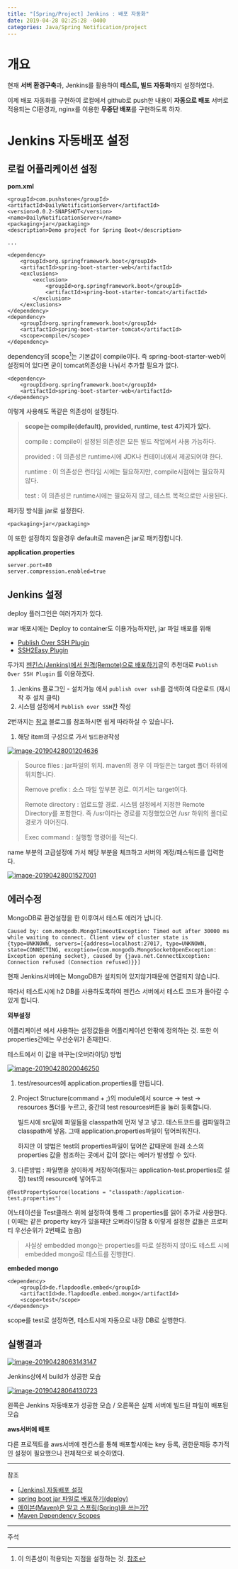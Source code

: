 ```yaml
---
title: "[Spring/Project] Jenkins : 배포 자동화"
date: 2019-04-28 02:25:28 -0400
categories: Java/Spring Notification/project
---
```




# 개요

현재 **서버 환경구축**과, Jenkins를 활용하여 **테스트, 빌드 자동화**까지 설정하였다.

이제 배포 자동화를 구현하여 로컬에서 github로 push한 내용이 **자동으로 배포** 서버로 적용되는 CI환경과, nginx를 이용한 **무중단 배포**를 구현하도록 하자.

# Jenkins 자동배포 설정

## 로컬 어플리케이션 설정

**pom.xml**

```
<groupId>com.pushstone</groupId>
<artifactId>DailyNotificationServer</artifactId>
<version>0.0.2-SNAPSHOT</version>
<name>DailyNotificationServer</name>
<packaging>jar</packaging>
<description>Demo project for Spring Boot</description>

...

<dependency>
    <groupId>org.springframework.boot</groupId>
    <artifactId>spring-boot-starter-web</artifactId>
    <exclusions>
        <exclusion>
            <groupId>org.springframework.boot</groupId>
            <artifactId>spring-boot-starter-tomcat</artifactId>
        </exclusion>
    </exclusions>
</dependency>
<dependency>
    <groupId>org.springframework.boot</groupId>
    <artifactId>spring-boot-starter-tomcat</artifactId>
    <scope>compile</scope>
</dependency>
```

dependency의 scope[^1]는 기본값이 compile이다. 즉 spring-boot-starter-web이 설정되어 있다면 굳이 tomcat의존성을 나눠서 추가할 필요가 없다.

```
<dependency>
    <groupId>org.springframework.boot</groupId>
    <artifactId>spring-boot-starter-web</artifactId>
</dependency>
```

이렇게 사용해도 똑같은 의존성이 설정된다.

> **scope는 compile(default), provided, runtime, test 4가지가 있다.**
>
> compile : compile이 설정된 의존성은 모든 빌드 작업에서 사용 가능하다.
>
> provided : 이 의존성은 runtime시에 JDK나 컨테이너에서 제공되어야 한다.
>
> runtime : 이 의존성은 런타임 시에는 필요하지만, compile시점에는 필요하지 않다.
>
> test : 이 의존성은 runtime시에는 필요하지 않고, 테스트 목적으로만 사용된다.

패키징 방식을 jar로 설정한다.

```
<packaging>jar</packaging> 
```

이 또한 설정하지 않을경우 default로 maven은 jar로 패키징합니다.

**application.properties**

```
server.port=80
server.compression.enabled=true
```

## Jenkins 설정

deploy 플러그인은 여러가지가 있다.

war 배포시에는 Deploy to container도 이용가능하지만, jar 파일 배포를 위해

- [Publish Over SSH Plugin](https://wiki.jenkins.io/display/JENKINS/Publish+Over+SSH+Plugin)
- [SSH2Easy Plugin](https://wiki.jenkins.io/display/JENKINS/SSH2Easy+Plugin)

두가지 [젠킨스(Jenkins)에서 원격(Remote)으로 배포하기](https://yookeun.github.io/tools/2018/04/14/jenkins-remote/)글의 추천대로 `Publish Over SSH Plugin` 를 이용하겠다.

1. Jenkins 플로그인 - 설치가능 에서 `publish over ssh`를 검색하여 다운로드 (재시작 후 설치 클릭)
2. 시스템 설정에서 `Publish over SSH`칸 작성

2번까지는 [참고](https://yookeun.github.io/tools/2018/04/14/jenkins-remote/) 블로그를 참조하시면 쉽게 따라하실 수 있습니다.

1. 해당 item의 구성으로 가서 `빌드환경`작성

[![image-20190428001204636](https://github.com/dadadamarine/dadadamarine.github.io/raw/master/assets/images/image-20190428001204636.png)](https://github.com/dadadamarine/dadadamarine.github.io/blob/master/assets/images/image-20190428001204636.png)

> Source files : jar파일의 위치. maven의 경우 이 파일은는 target 폴더 하위에 위치합니다.
>
> Remove prefix : 소스 파일 앞부분 경로. 여기서는 target이다.
>
> Remote directory : 업로드할 경로. 시스템 설정에서 지정한 Remote Directory를 포함한다. 즉 /usr이라는 경로를 지정했었으면 /usr 하위의 폴더로 경로가 이어진다.
>
> Exec command : 실행할 명령어를 적는다.

name 부분의 고급설정에 가서 해당 부분을 체크하고 서버의 계정/패스워드를 입력한다.

[![image-20190428001527001](https://github.com/dadadamarine/dadadamarine.github.io/raw/master/assets/images/image-20190428001527001.png)](https://github.com/dadadamarine/dadadamarine.github.io/blob/master/assets/images/image-20190428001527001.png)

## 에러수정

MongoDB로 환경설정을 한 이후여서 테스트 에러가 납니다.

```
Caused by: com.mongodb.MongoTimeoutException: Timed out after 30000 ms while waiting to connect. Client view of cluster state is {type=UNKNOWN, servers=[{address=localhost:27017, type=UNKNOWN, state=CONNECTING, exception={com.mongodb.MongoSocketOpenException: Exception opening socket}, caused by {java.net.ConnectException: Connection refused (Connection refused)}}]
```

현재 Jenkins서버에는 MongoDB가 설치되어 있지않기때문에 연결되지 않습니다.

따라서 테스트시에 h2 DB를 사용하도록하여 젠킨스 서버에서 테스트 코드가 돌아갈 수 있게 합니다.

**외부설정**

어플리케이션 에서 사용하는 설정값들을 어플리케이션 안팎에 정의하는 것. 또한 이 properties간에는 우선순위가 존재한다.

테스트에서 이 값을 바꾸는(오버라이딩) 방법

[![image-20190428020046250](https://github.com/dadadamarine/dadadamarine.github.io/raw/master/assets/images/image-20190428020046250.png)](https://github.com/dadadamarine/dadadamarine.github.io/blob/master/assets/images/image-20190428020046250.png)

1. test/resources에 application.properties를 만듭니다.

2. Project Structure(command + ;)의 module에서 source -> test -> resources 폴더를 누르고, 중간의 test resources버튼을 눌러 등록합니다.

   빌드시에 src밑에 파일들을 classpath에 먼저 넣고 넣고. 테스트코드를 컴파일하고 classpath에 넣음. 그때 application.properties파일이 덮어씌워진다.

   하지만 이 방법은 test의 properties파일이 덮어쓴 값때문에 원래 소스의 properties 값을 참조하는 곳에서 값이 없다는 에러가 발생할 수 있다.

3. 다른방법 : 파일명을 상이하게 저장하여(필자는 application-test.properties로 설정) test의 resource에 넣어두고

```
@TestPropertySource(locations = "classpath:/application-test.properties")
```

어노테이션을 Test클래스 위에 설정하여 통해 그 properties를 읽어 추가로 사용한다. ( 이때는 같은 property key가 있을때만 오버라이딩함 & 이렇게 설정한 값들은 프로퍼티 우선순위가 2번째로 높음)

> 사실상 embedded mongo는 properties를 따로 설정하지 않아도 테스트 시에 embedded mongo로 테스트를 진행한다.

**embeded mongo**

```
<dependency>
    <groupId>de.flapdoodle.embed</groupId>
    <artifactId>de.flapdoodle.embed.mongo</artifactId>
    <scope>test</scope>
</dependency>
```

scope를 test로 설정하면, 테스트시에 자동으로 내장 DB로 실행한다.

## 실행결과

[![image-20190428063143147](https://github.com/dadadamarine/dadadamarine.github.io/raw/master/assets/images/image-20190428063143147.png)](https://github.com/dadadamarine/dadadamarine.github.io/blob/master/assets/images/image-20190428063143147.png)

Jenkins상에서 build가 성공한 모습

[![image-20190428064130723](https://github.com/dadadamarine/dadadamarine.github.io/raw/master/assets/images/image-20190428064130723.png)](https://github.com/dadadamarine/dadadamarine.github.io/blob/master/assets/images/image-20190428064130723.png)

왼쪽은 Jenkins 자동배포가 성공한 모습 / 오른쪽은 실제 서버에 빌드된 파일이 배포된 모습 



**aws서버에 배포**

다른 프로젝트를 aws서버에 젠킨스를 통해 배포할시에는 key 등록, 권한문제등 추가적인 설정이 필요했으나 전체적으로 비슷하였다.



------

참조

- [[Jenkins\] 자동배포 설정](https://osc131.tistory.com/67)
- [spring boot jar 파일로 배포하기(deploy)](https://www.leafcats.com/178)
- [메이븐(Maven)은 알고 스프링(Spring)을 쓰는가?](https://jeong-pro.tistory.com/168)
- [Maven Dependency Scopes](https://www.baeldung.com/maven-dependency-scopes)

------

주석

[^1]: 이 의존성이 적용되는 지점을 설정하는 것. [참조](https://www.baeldung.com/maven-dependency-scopes)

